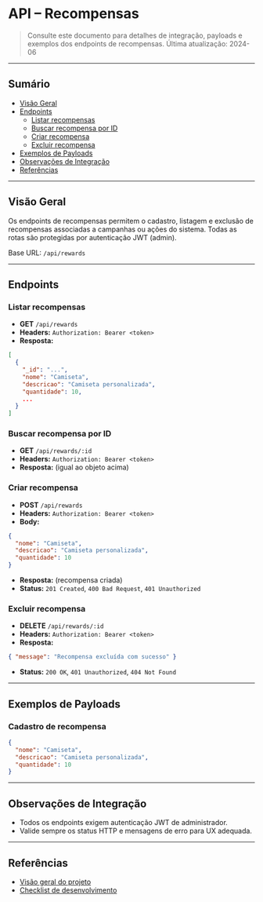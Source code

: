 # API – Recompensas

> Consulte este documento para detalhes de integração, payloads e exemplos dos endpoints de recompensas.
> Última atualização: 2024-06

---

## Sumário
- [Visão Geral](#visão-geral)
- [Endpoints](#endpoints)
  - [Listar recompensas](#listar-recompensas)
  - [Buscar recompensa por ID](#buscar-recompensa-por-id)
  - [Criar recompensa](#criar-recompensa)
  - [Excluir recompensa](#excluir-recompensa)
- [Exemplos de Payloads](#exemplos-de-payloads)
- [Observações de Integração](#observações-de-integração)
- [Referências](#referências)

---

## Visão Geral
Os endpoints de recompensas permitem o cadastro, listagem e exclusão de recompensas associadas a campanhas ou ações do sistema. Todas as rotas são protegidas por autenticação JWT (admin).

Base URL: `/api/rewards`

---

## Endpoints

### Listar recompensas
- **GET** `/api/rewards`
- **Headers:** `Authorization: Bearer <token>`
- **Resposta:**
```json
[
  {
    "_id": "...",
    "nome": "Camiseta",
    "descricao": "Camiseta personalizada",
    "quantidade": 10,
    ...
  }
]
```

### Buscar recompensa por ID
- **GET** `/api/rewards/:id`
- **Headers:** `Authorization: Bearer <token>`
- **Resposta:** (igual ao objeto acima)

### Criar recompensa
- **POST** `/api/rewards`
- **Headers:** `Authorization: Bearer <token>`
- **Body:**
```json
{
  "nome": "Camiseta",
  "descricao": "Camiseta personalizada",
  "quantidade": 10
}
```
- **Resposta:** (recompensa criada)
- **Status:** `201 Created`, `400 Bad Request`, `401 Unauthorized`

### Excluir recompensa
- **DELETE** `/api/rewards/:id`
- **Headers:** `Authorization: Bearer <token>`
- **Resposta:**
```json
{ "message": "Recompensa excluída com sucesso" }
```
- **Status:** `200 OK`, `401 Unauthorized`, `404 Not Found`

---

## Exemplos de Payloads

### Cadastro de recompensa
```json
{
  "nome": "Camiseta",
  "descricao": "Camiseta personalizada",
  "quantidade": 10
}
```

---

## Observações de Integração
- Todos os endpoints exigem autenticação JWT de administrador.
- Valide sempre os status HTTP e mensagens de erro para UX adequada.

---

## Referências
- [Visão geral do projeto](../promptify-project-overview.md)
- [Checklist de desenvolvimento](../dev-checklist.md) 